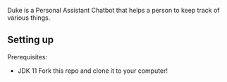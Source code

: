Duke is a Personal Assistant Chatbot that helps a person to 
keep track of various things.

## Setting up
Prerequisites:
* JDK 11
Fork this repo and clone it to your computer!